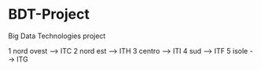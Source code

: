 # BDT-Project
Big Data Technologies project

1 nord ovest --> ITC
2 nord est --> ITH
3 centro --> ITI
4 sud --> ITF
5 isole --> ITG
